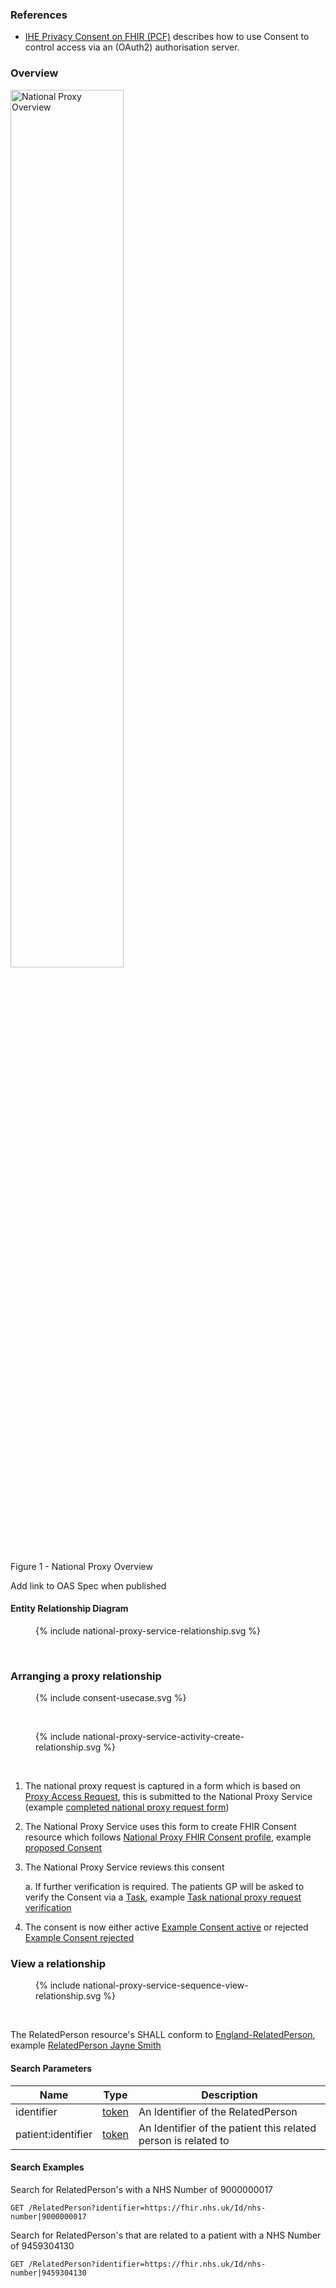 
### References

- [IHE Privacy Consent on FHIR (PCF)](https://profiles.ihe.net/ITI/PCF/index.html) describes how to use Consent to control access via an (OAuth2) authorisation server.

### Overview

<div>
<img src="National-Proxy-Process-Overview.png"  alt="National Proxy Overview" width="60%">
<p>Figure 1 - National Proxy Overview</p>
<p></p>
</div>

Add link to OAS Spec when published


#### Entity Relationship Diagram

<figure>{% include national-proxy-service-relationship.svg %}</figure>
<br clear="all"/>

### Arranging a proxy relationship

<figure>{% include consent-usecase.svg %}</figure>
<br clear="all"/>

<figure>{% include national-proxy-service-activity-create-relationship.svg %}</figure>
<br clear="all"/>

1. The national proxy request is captured in a form which is based on [Proxy Access Request](Questionnaire-Questionnaire-Proxy-Access-Request.html), this is submitted to the National Proxy Service (example [completed national proxy request form](QuestionnaireResponse-questionnaireresponse-national-proxy-request.html))
2. The National Proxy Service uses this form to create FHIR Consent resource which follows [National Proxy FHIR Consent profile](StructureDefinition-ConsentNationalProxy.html), example [proposed Consent](Consent-consent-national-proxy-proposed.html)
3. The National Proxy Service reviews this consent

    a. If further verification is required. The patients GP will be asked to verify the Consent via a [Task](StructureDefinition-Task.html), example [Task national proxy request verification](Task-task-request-consent-verification.html)

4. The consent is now either active [Example Consent active](Consent-national-proxy-confirmed.html) or rejected [Example Consent rejected](Consent-consent-national-proxy-rejected.html)


### View a relationship

<figure>{% include national-proxy-service-sequence-view-relationship.svg %}</figure>
<br clear="all"/>

The RelatedPerson resource's SHALL conform to [England-RelatedPerson](StructureDefinition-RelatedPerson.html), example [RelatedPerson Jayne Smith](RelatedPerson-RelatedPerson-NHS-9000000017-Jane-Smith.html)

#### Search Parameters

| Name               | Type | Description                                                    |
|--------------------|------|----------------------------------------------------------------|
| identifier         | [token](https://www.hl7.org/fhir/search.html#token) | An Identifier of the RelatedPerson                             |
| patient:identifier | [token](https://www.hl7.org/fhir/search.html#token) | An Identifier of the patient this related person is related to |

#### Search Examples

Search for RelatedPerson's with a NHS Number of 9000000017

```
GET /RelatedPerson?identifier=https://fhir.nhs.uk/Id/nhs-number|9000000017
```

Search for RelatedPerson's that are related to a patient with a NHS Number of 9459304130

```
GET /RelatedPerson?identifier=https://fhir.nhs.uk/Id/nhs-number|9459304130
```

